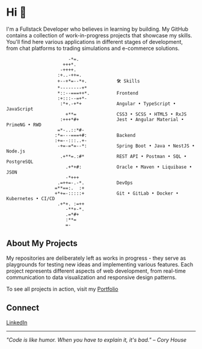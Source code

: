 # Hi 👋

I'm a Fullstack Developer who believes in learning by building. My GitHub contains a collection of work-in-progress projects that showcase my skills. You'll find here various applications in different stages of development, from chat platforms to trading simulations and e-commerce solutions.

```
                       -*=.                       
                     +++*.                        
                    -++++.                        
                   :+..-++=.                      
                   +--+*=--*+.           🛠️ Skills
                   *--------+*                    
                   *::--===++*.          Frontend
                   :+:::--=+*-                    
                    :*+.-+*+             Angular • TypeScript • JavaScript
                      +**=               CSS3 • SCSS • HTML5 • RxJS
                    :+++*#+              Jest • Angular Material • PrimeNG • RWD
                   =*-..::*#-                     
                  :*=---===+#:           Backend
                  :+=--:::..+-                    
                   -+=-=*=--*:           Spring Boot • Java • NestJS • Node.js
                    .+**=.:#*            REST API • Postman • SQL • PostgreSQL
                      .+*+#:             Oracle • Maven • Liquibase • JSON
                      -*+++                       
                   .=++=-.-*.            DevOps
                  =**==:.  :+            
                  +*+=-:::::+            Git • GitLab • Docker • Kubernetes • CI/CD         
                   .+*+. :=++                     
                      -**+-*.                     
                      .=*#+                       
                      :**=                        
                      =-
```
## About My Projects
My repositories are deliberately left as works in progress - they serve as playgrounds for testing new ideas and implementing various features. Each project represents different aspects of web development, from real-time communication to data visualization and responsive design patterns.

To see all projects in action, visit my [Portfolio](your-portfolio-url)

## Connect
[LinkedIn](https://www.linkedin.com/in/YourLinkedInProfile)

---

*"Code is like humor. When you have to explain it, it's bad." – Cory House*

